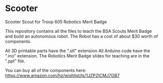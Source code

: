 # Scooter
Scooter Scout for Troop 605 Robotics Merit Badge

This repository contains all the files to teach the BSA Scouts Merit Badge and build an autonomous robot. The Robot has a cost of about $30 worth of components. 


All 3D printable parts have the ".stl" extension
All Arduino code have the ".ino" extension.
The Robotics Merit Badge slides for teaching are in the ".ppt" file.

You can buy all of the components here:
https://www.amazon.com/hz/wishlist/ls/1JZPZICMJ7GB7


